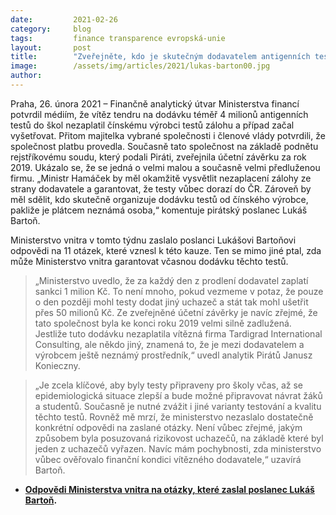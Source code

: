 ```yaml
---
date:         2021-02-26
category:     blog
tags:         finance transparence evropská-unie
layout:       post
title:        "Zveřejněte, kdo je skutečným dodavatelem antigenních testů do škol, vyzval ministra Hamáčka poslanec Pirátů Bartoň"
image:        /assets/img/articles/2021/lukas-barton00.jpg
author:       
---
```





Praha, 26. února 2021 –  Finančně analytický útvar Ministerstva financí potvrdil médiím, že vítěz tendru na dodávku téměř 4 milionů antigenních testů do škol nezaplatil čínskému výrobci testů zálohu a případ začal vyšetřovat. Přitom majitelka vybrané společnosti i členové vlády potvrdili, že společnost platbu provedla. Současně tato společnost na základě podnětu rejstříkovému soudu, který podali Piráti, zveřejnila účetní závěrku za rok 2019. Ukázalo se, že se jedná o velmi malou a současně velmi předluženou firmu. „Ministr Hamáček by měl okamžitě vysvětlit nezaplacení zálohy ze strany dodavatele a garantovat, že testy vůbec dorazí do ČR. Zároveň by měl sdělit, kdo skutečně organizuje dodávku testů od čínského výrobce, pakliže je plátcem neznámá osoba,“ komentuje pirátský poslanec Lukáš Bartoň.

Ministerstvo vnitra v tomto týdnu zaslalo poslanci Lukášovi Bartoňovi odpovědi na 11 otázek, které vznesl k této kauze. Ten se mimo jiné ptal, zda může Ministerstvo vnitra garantovat včasnou dodávku těchto testů.

> „Ministerstvo uvedlo, že za každý den z prodlení dodavatel zaplatí sankci 1 milion Kč. To není mnoho, pokud vezmeme v potaz, že pouze o den později mohl testy dodat jiný uchazeč a stát tak mohl ušetřit přes 50 milionů Kč. Ze zveřejněné účetní závěrky je navíc zřejmé, že tato společnost byla ke konci roku 2019 velmi silně zadlužená. Jestliže tuto dodávku nezaplatila vítězná firma Tardigrad International Consulting, ale někdo jiný, znamená to, že je mezi dodavatelem a výrobcem ještě neznámý prostředník,“ uvedl analytik Pirátů Janusz Konieczny.

> „Je zcela klíčové, aby byly testy připraveny pro školy včas, až se epidemiologická situace zlepší a bude možné připravovat návrat žáků a studentů. Současně je nutné zvážit i jiné varianty testování a kvalitu těchto testů. Rovněž mě mrzí, že ministerstvo nezaslalo dostatečně konkrétní odpovědi na zaslané otázky. Není vůbec zřejmé, jakým způsobem byla posuzovaná rizikovost uchazečů, na základě které byl jeden z uchazečů vyřazen. Navíc mám pochybnosti, zda ministerstvo vůbec ověřovalo finanční kondici vítězného dodavatele,“ uzavírá Bartoň.

* **[Odpovědi Ministerstva vnitra na otázky, které zaslal poslanec Lukáš Bartoň](https://www.pirati.cz/assets/pdf/odpoved-ministra-skolstvi2021-02.pdf).**
